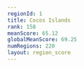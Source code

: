 ```yaml
---
regionId: 1
title: Cocos Islands
rank: 158
meanScore: 65.12
globalMeanScore: 69.25
numRegions: 220
layout: region_score
---
```

